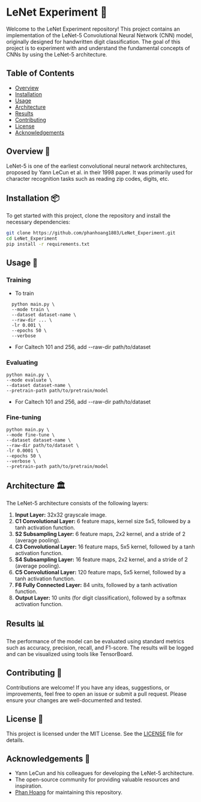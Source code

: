 # LeNet Experiment 🧪

Welcome to the LeNet Experiment repository! This project contains an implementation of the LeNet-5 Convolutional Neural Network (CNN) model, originally designed for handwritten digit classification. The goal of this project is to experiment with and understand the fundamental concepts of CNNs by using the LeNet-5 architecture.

## Table of Contents

- [Overview](#overview)
- [Installation](#installation)
- [Usage](#usage)
- [Architecture](#architecture)
- [Results](#results)
- [Contributing](#contributing)
- [License](#license)
- [Acknowledgements](#acknowledgements)

## Overview 📖

LeNet-5 is one of the earliest convolutional neural network architectures, proposed by Yann LeCun et al. in their 1998 paper. It was primarily used for character recognition tasks such as reading zip codes, digits, etc.

## Installation 📦

To get started with this project, clone the repository and install the necessary dependencies:

```sh
git clone https://github.com/phanhoang1803/LeNet_Experiment.git
cd LeNet_Experiment
pip install -r requirements.txt
```

## Usage 🚀

### Training
* To train
```Console
  python main.py \
  --mode train \
  --dataset dataset-name \
  --raw-dir ... \
  -lr 0.001 \
  --epochs 50 \
  --verbose
```
* For Caltech 101 and 256, add --raw-dir path/to/dataset

### Evaluating
```Console
python main.py \
--mode evaluate \
--dataset dataset-name \
--pretrain-path path/to/pretrain/model
```
* For Caltech 101 and 256, add --raw-dir path/to/dataset

### Fine-tuning
```Console
python main.py \
--mode fine-tune \
--dataset dataset-name \
--raw-dir path/to/dataset \
-lr 0.0001 \
--epochs 50 \
--verbose \
--pretrain-path path/to/pretrain/model 
```

## Architecture 🏛️

The LeNet-5 architecture consists of the following layers:

1. **Input Layer:** 32x32 grayscale image.
2. **C1 Convolutional Layer:** 6 feature maps, kernel size 5x5, followed by a tanh activation function.
3. **S2 Subsampling Layer:** 6 feature maps, 2x2 kernel, and a stride of 2 (average pooling).
4. **C3 Convolutional Layer:** 16 feature maps, 5x5 kernel, followed by a tanh activation function.
5. **S4 Subsampling Layer:** 16 feature maps, 2x2 kernel, and a stride of 2 (average pooling).
6. **C5 Convolutional Layer:** 120 feature maps, 5x5 kernel, followed by a tanh activation function.
7. **F6 Fully Connected Layer:** 84 units, followed by a tanh activation function.
8. **Output Layer:** 10 units (for digit classification), followed by a softmax activation function.

## Results 📊

The performance of the model can be evaluated using standard metrics such as accuracy, precision, recall, and F1-score. The results will be logged and can be visualized using tools like TensorBoard.

## Contributing 🤝

Contributions are welcome! If you have any ideas, suggestions, or improvements, feel free to open an issue or submit a pull request. Please ensure your changes are well-documented and tested.

## License 📄

This project is licensed under the MIT License. See the [LICENSE](LICENSE) file for details.

## Acknowledgements 🙏

- Yann LeCun and his colleagues for developing the LeNet-5 architecture.
- The open-source community for providing valuable resources and inspiration.
- [Phan Hoang](https://github.com/phanhoang1803) for maintaining this repository.
